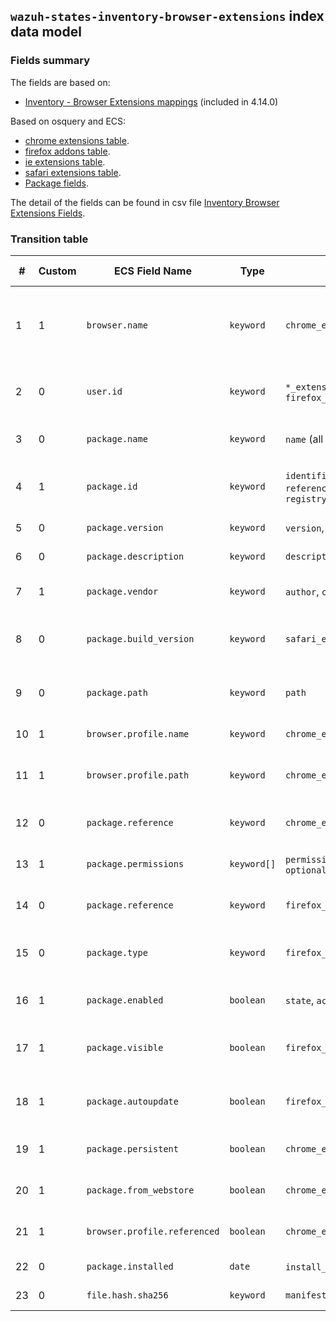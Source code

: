 ## `wazuh-states-inventory-browser-extensions` index data model

### Fields summary

The fields are based on:
- [Inventory - Browser Extensions mappings](https://github.com/wazuh/wazuh-agent/issues/805#issuecomment-3050200310) (included in 4.14.0)

Based on osquery and ECS:

- [chrome extensions table](https://osquery.io/schema/5.16.0/#chrome_extensions).
- [firefox addons table](https://osquery.io/schema/5.16.0/#firefox_addons).
- [ie extensions table](https://osquery.io/schema/5.16.0/#ie_extensions).
- [safari extensions table](https://osquery.io/schema/5.16.0/#safari_extensions).
- [Package fields](https://www.elastic.co/docs/reference/ecs/ecs-package).

The detail of the fields can be found in csv file [Inventory Browser Extensions Fields](fields.csv).

### Transition table

| #   | Custom | ECS Field Name               | Type        | Source(s)                                                 | Browser / OS            | Description                                             |
| --- | ------ | ---------------------------- | ----------- | --------------------------------------------------------- | ----------------------- | ------------------------------------------------------- |
| 1   | 1      | `browser.name`               | `keyword`   | `chrome_extensions.browser_type`                          | All                     | Browser name: `chrome`, `firefox`, `safari`, `ie`, etc. |
| 2   | 0      | `user.id`                    | `keyword`   | `*_extensions.uid` or `firefox_addons.uid`                | All except IE           | Local user who owns the extension                       |
| 3   | 0      | `package.name`               | `keyword`   | `name` (all tables)                                       | All                     | Display name of the extension                           |
| 4   | 1      | `package.id`                 | `keyword`   | `identifier`, `referenced_identifier`, `registry_path`    | All                     | Unique identifier of the extension                      |
| 5   | 0      | `package.version`            | `keyword`   | `version`, `bundle_version`                               | All                     | Extension version                                       |
| 6   | 0      | `package.description`        | `keyword`   | `description`                                             | All                     | Optional description                                    |
| 7   | 1      | `package.vendor`             | `keyword`   | `author`, `creator`, `copyright`                          | Chrome, Firefox, Safari | Author or creator                                       |
| 8   | 0      | `package.build_version`      | `keyword`   | `safari_extensions.sdk`                                   | Safari                  | Bundle SDK used to compile the extension                |
| 9   | 0      | `package.path`               | `keyword`   | `path`                                                    | All                     | Path to extension files or manifest                     |
| 10  | 1      | `browser.profile.name`       | `keyword`   | `chrome_extensions.profile`                               | Chrome                  | Chrome profile name                                     |
| 11  | 1      | `browser.profile.path`       | `keyword`   | `chrome_extensions.profile_path`                          | Chrome                  | File system path to the Chrome profile                  |
| 12  | 0      | `package.reference`          | `keyword`   | `chrome_extensions.update_url`                            | Chrome                  | Update URL for the extension                            |
| 13  | 1      | `package.permissions`        | `keyword[]` | `permissions`, `permissions_json`, `optional_permissions` | Chrome                  | Required or optional permissions                        |
| 14  | 0      | `package.reference`          | `keyword`   | `firefox_addons.source_url`                               | Firefox                 | URL that installed the addon                            |
| 15  | 0      | `package.type`               | `keyword`   | `firefox_addons.type`                                     | Firefox                 | Type of addon: `extension`, `webapp`, etc.              |
| 16  | 1      | `package.enabled`            | `boolean`   | `state`, `active`, `disabled`, `visible`                  | Chrome, Firefox         | Whether the extension is enabled.                       |
| 17  | 1      | `package.visible`            | `boolean`   | `firefox_addons.visible`                                  | Firefox                 | Whether the addon is visible in the toolbar             |
| 18  | 1      | `package.autoupdate`         | `boolean`   | `firefox_addons.autoupdate`                               | Firefox                 | If the addon uses background updates                    |
| 19  | 1      | `package.persistent`         | `boolean`   | `chrome_extensions.persistent`                            | Chrome                  | Persistent across tabs (1 or 0)                         |
| 20  | 1      | `package.from_webstore`      | `boolean`   | `chrome_extensions.from_webstore`                         | Chrome                  | Installed from webstore                                 |
| 21  | 1      | `browser.profile.referenced` | `boolean`   | `chrome_extensions.referenced`                            | Chrome                  | Referenced by Chrome Preferences                        |
| 22  | 0      | `package.installed`          | `date`      | `install_time` / `install_timestamp`                      | Chrome                  | Install time (epoch)                                    |
| 23  | 0      | `file.hash.sha256`           | `keyword`   | `manifest_hash`                                           | Chrome                  | SHA256 of manifest.json                                 |
